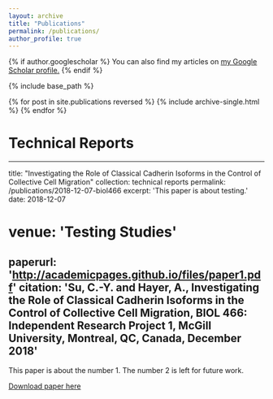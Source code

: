 ```yaml
---
layout: archive
title: "Publications"
permalink: /publications/
author_profile: true
---
```


{% if author.googlescholar %}
  You can also find my articles on <u><a href="{{author.googlescholar}}">my Google Scholar profile</a>.</u>
{% endif %}

{% include base_path %}

{% for post in site.publications reversed %}
  {% include archive-single.html %}
{% endfor %}


# Technical Reports
---
title: "Investigating the Role of Classical Cadherin Isoforms in the Control of Collective Cell Migration"
collection: technical reports
permalink: /publications/2018-12-07-biol466
excerpt: 'This paper is about testing.'
date: 2018-12-07
# venue: 'Testing Studies'
paperurl: 'http://academicpages.github.io/files/paper1.pdf'
citation: 'Su, C.-Y. and Hayer, A., Investigating the Role of Classical Cadherin Isoforms in the Control of Collective Cell Migration, BIOL 466: Independent Research Project 1, McGill University, Montreal, QC, Canada, December 2018'
---
This paper is about the number 1. The number 2 is left for future work.

[Download paper here](http://chenyangsu.github.io/files/paper1.pdf)
